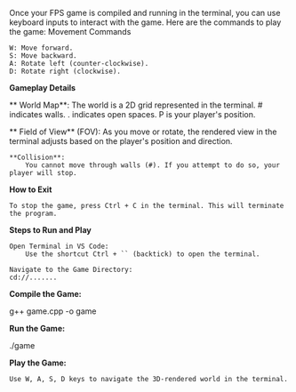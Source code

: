 Once your FPS game is compiled and running in the terminal, you can use keyboard inputs to interact with the game. Here are the commands to play the game:
Movement Commands

    W: Move forward.
    S: Move backward.
    A: Rotate left (counter-clockwise).
    D: Rotate right (clockwise).

**Gameplay Details**

   ** World Map**:
        The world is a 2D grid represented in the terminal.
        # indicates walls.
        . indicates open spaces.
        P is your player's position.

   ** Field of View** (FOV):
        As you move or rotate, the rendered view in the terminal adjusts based on the player's position and direction.

    **Collision**:
        You cannot move through walls (#). If you attempt to do so, your player will stop.

**How to Exit**

    To stop the game, press Ctrl + C in the terminal. This will terminate the program.

**Steps to Run and Play**

    Open Terminal in VS Code:
        Use the shortcut Ctrl + `` (backtick) to open the terminal.

    Navigate to the Game Directory:
    cd://.......
       

**Compile the Game:**

g++ game.cpp -o game

**Run the Game:**

./game

**Play the Game:**

    Use W, A, S, D keys to navigate the 3D-rendered world in the terminal.
